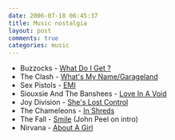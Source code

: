 ```yaml
---
date: 2006-07-18 06:45:37
title: Music nostalgia
layout: post
comments: true
categories: music
---
```

-   Buzzocks - [What Do I Get ?](http://www.youtube.com/watch?v=lbauu27ZIUs&search=buzzcocks)
-   The Clash - [What's My Name/Garageland](http://www.youtube.com/watch?v=pYf7ne3vmUM&search=%22The%20Clash%22)
-   Sex Pistols - [EMI](http://www.youtube.com/watch?v=UfXEzJlWi84&search=%22Sex%20Pistols%22)
-   Siouxsie And The Banshees - [Love In A Void](http://www.youtube.com/watch?v=XNJ9eWyxnZ8&mode=related&search=Siouxsie%20and%20the%20Banshees%20lords%20prayer)
-   Joy Division - [She's Lost Control](http://www.youtube.com/watch?v=v-eTTDFX_Yw)
-   The Chameleons - [In Shreds](http://www.youtube.com/watch?v=YArmQ9JPeXA&search=%22The%20Chameleons%22)
-   The Fall - [Smile](http://www.youtube.com/watch?v=tL-ElYWzeiI&mode=related&search=mark%20e%20smth)
    (John Peel on intro)
-   Nirvana - [About A Girl](http://www.youtube.com/watch?v=ECcdaE36G84&search=Nirvana)
